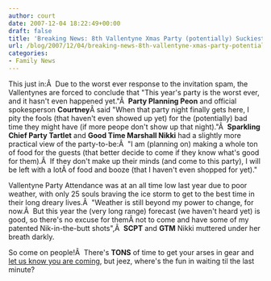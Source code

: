 ```yaml
---
author: court
date: 2007-12-04 18:22:49+00:00
draft: false
title: 'Breaking News: 8th Vallentyne Xmas Party (potentially) Suckiest Ever'
url: /blog/2007/12/04/breaking-news-8th-vallentyne-xmas-party-potentially-suckiest-ever/
categories:
- Family News
---
```


This just in:Â  Due to the worst ever response to the invitation spam, the Vallentynes are forced to conclude that "This year's party is the worst ever, and it hasn't even happened yet."Â  **Party Planning Peon** and official spokesperson **Courtney**Â said "When that party night finally gets here, I pity the fools (that haven't even showed up yet) for the (potentially) bad time they might have (if more peope don't show up that night)."Â  **Sparkling Chief Party Tartlet** and **Good Time Marshall Nikki** had a slightly more practical view of the party-to-be:Â  "I am (planning on) making a whole ton of food for the guests (that better decide to come if they know what's good for them).Â  If they don't make up their minds (and come to this party), I will be left with a lotÂ of food and booze (that I haven't even shopped for yet)."

Vallentyne Party Attendance was at an all time low last year due to poor weather, with only 25 souls braving the ice storm to get to the best time in their long dreary lives.Â  "Weather is still beyond my power to change, for now.Â  But this year the (very long range) forecast (we haven't heard yet) is good, so there's no excuse for themÂ not to come and have some of my patented Nik-in-the-butt shots",Â  **SCPT** and **GTM** Nikki muttered under her breath darkly.

So come on people!Â  There's **TONS** of time to get your arses in gear and [let us know you are coming](http://www.vallentyne.com/blog/8th-annual-vallentyne-christmas-party), but jeez, where's the fun in waiting til the last minute?
